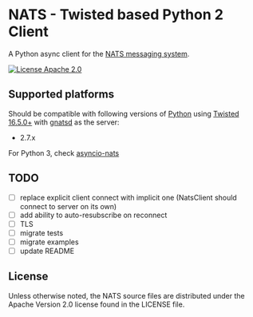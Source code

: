 # NATS - Twisted based Python 2 Client

A Python async client for the [NATS messaging system](https://nats.io).

[![License Apache 2.0](https://img.shields.io/badge/License-Apache2-blue.svg)](https://www.apache.org/licenses/LICENSE-2.0)

## Supported platforms

Should be compatible with following versions of [Python](https://www.python.org/)
using [Twisted 16.5.0+](https://github.com/twisted/twisted/releases/tag/twisted-16.5.0)
with [gnatsd](https://github.com/nats-io/gnatsd) as the server:

- 2.7.x

For Python 3, check [asyncio-nats](https://github.com/nats-io/asyncio-nats)

## TODO
- [ ] replace explicit client connect with implicit one (NatsClient should connect to server on its own)
- [ ] add ability to auto-resubscribe on reconnect
- [ ] TLS
- [ ] migrate tests
- [ ] migrate examples
- [ ] update README

## License

Unless otherwise noted, the NATS source files are distributed under
the Apache Version 2.0 license found in the LICENSE file.
